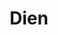 ---
layout: default
title: Dien
parent: Mach3
grand_parent: Projects
nav_order: 2
has_children: true
permalink: docs/Projects/Dien
---